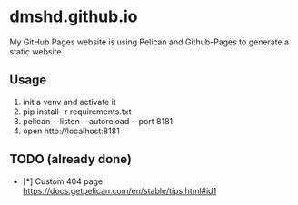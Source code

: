 # dmshd.github.io

My GitHub Pages website is using Pelican and Github-Pages to generate a static website.

## Usage

1. init a venv and activate it
2. pip install -r requirements.txt
3. pelican --listen --autoreload --port 8181
4. open http://localhost:8181

## TODO (already done)

* [*] Custom 404 page https://docs.getpelican.com/en/stable/tips.html#id1